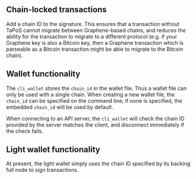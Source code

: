 
Chain-locked transactions
-------------------------

Add a chain ID to the signature.  This ensures that a transaction
without TaPoS cannot migrate between Graphene-based chains, and
reduces the ability for the transaction to migrate to a different
protocol (e.g. if your Graphene key is also a Bitcoin key, then a
Graphene transaction which is parseable as a Bitcoin transaction
might be able to migrate to the Bitcoin chain).

Wallet functionality
--------------------

The `cli_wallet` stores the `chain_id` in the wallet file.  Thus a
wallet file can only be used with a single chain.  When creating a
new wallet file, the `chain_id` can be specified on the command line;
if none is specified, the embedded `chain_id` will be used by default.

When connecting to an API server, the `cli_wallet` will check the
chain ID provided by the server matches the client, and disconnect
immediately if the check fails.

Light wallet functionality
--------------------------

At present, the light wallet simply uses the chain ID specified by its backing full node to sign transactions.
